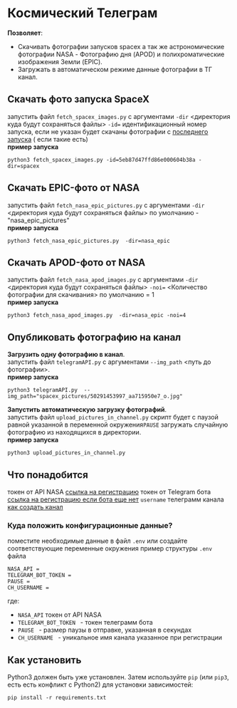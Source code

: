 # Космический Телеграм
**Позволяет**:
-  Скачивать фотографии запусков spacex а так же астрономические фотографии NASA - Фотографию дня (APOD) и полихроматические изображения Земли (EPIC).
-  Загружать в автоматическом режиме данные фотографии в ТГ канал.

## Скачать фото запуска SpaceX
запустить файл `fetch_spacex_images.py` с аргументами  `-dir` <директория куда будут сохраняться файлы> `-id=` идентификационный номер запуска, если не указан будет скачаны фотографии с [последнего запуска](https://api.spacexdata.com/v5/launches/latest) ( если такие есть)\
__пример запуска__
```
python3 fetch_spacex_images.py -id=5eb87d47ffd86e000604b38a -dir=spacex
```

## Скачать EPIC-фото от NASA
запустить файл `fetch_nasa_epic_pictures.py` с аргументами  `-dir` <директория куда будут сохраняться файлы> по умолчанию - "nasa_epic_pictures"\
__пример запуска__
```
python3 fetch_nasa_epic_pictures.py  -dir=nasa_epic
```

## Скачать APOD-фото от NASA
запустить файл `fetch_nasa_apod_images.py` с аргументами  `-dir` <директория куда будут сохраняться файлы> `-noi=` <Количество фотографии для скачивания> по умолчанию = 1\
__пример запуска__
```
python3 fetch_nasa_apod_images.py  -dir=nasa_epic -noi=4
```

## Опубликовать фотографию на канал
**Загрузить одну фотографию в канал**.\
запустить файл `telegramAPI.py` с аргументами  `--img_path` <путь до фотографии>.\
__пример запуска__
```
python3 telegramAPI.py  --img_path="spacex_pictures/50291453997_aa715950e7_o.jpg"
```

**Запустить автоматическую загрузку фотографий**.\
запустить файл `upload_pictures_in_channel.py`
скрипт будет с паузой равной указанной в переменной окружения`PAUSE` загружать случайную фотографию из находящихся в директории.\
__пример запуска__
```
python3 upload_pictures_in_channel.py
```

## Что понадобится

токен от API NASA [ссылка на регистрацию](https://api.nasa.gov/)
токен от Telegram бота [ссылка на регистрацию если бота еще нет](https://way23.ru/%D1%80%D0%B5%D0%B3%D0%B8%D1%81%D1%82%D1%80%D0%B0%D1%86%D0%B8%D1%8F-%D0%B1%D0%BE%D1%82%D0%B0-%D0%B2-telegram.html)
`username` телеграмм канала [как создать канал](https://smmplanner.com/blog/otlozhennyj-posting-v-telegram/)
### Куда положить конфигурационные данные?
поместите необходимые данные в файл `.env` или создайте соответствующие переменные окружения
пример структуры `.env` файла
```
NASA_API =
TELEGRAM_BOT_TOKEN =
PAUSE =
CH_USERNAME =
```
где:
- `NASA_API` токен от API NASA
- `TELEGRAM_BOT_TOKEN ` - токен телеграмм бота
-  `PAUSE ` - размер паузы в отправке, указанная в секундах
-  `CH_USERNAME ` - уникальное имя канала указанное при регистрации
## Как установить
Python3 должен быть уже установлен.
Затем используйте `pip` (или `pip3`, есть есть конфликт с Python2) для установки зависимостей:
```
pip install -r requirements.txt
```
